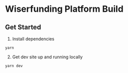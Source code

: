 # Wiserfunding Platform Build

## Get Started 

1. Install dependencies

```
yarn
```

2. Get dev site up and running locally

```
yarn dev
```
